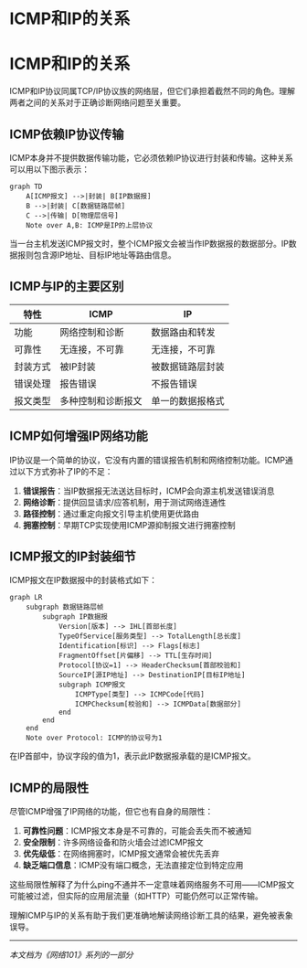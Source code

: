 # ICMP和IP的关系

# ICMP和IP的关系

ICMP和IP协议同属TCP/IP协议族的网络层，但它们承担着截然不同的角色。理解两者之间的关系对于正确诊断网络问题至关重要。

## ICMP依赖IP协议传输

ICMP本身并不提供数据传输功能，它必须依赖IP协议进行封装和传输。这种关系可以用以下图示表示：

```mermaid
graph TD
    A[ICMP报文] -->|封装| B[IP数据报]
    B -->|封装| C[数据链路层帧]
    C -->|传输| D[物理层信号]
    Note over A,B: ICMP是IP的上层协议
```

当一台主机发送ICMP报文时，整个ICMP报文会被当作IP数据报的数据部分。IP数据报则包含源IP地址、目标IP地址等路由信息。

## ICMP与IP的主要区别

| 特性 | ICMP | IP |
|------|------|----|
| 功能 | 网络控制和诊断 | 数据路由和转发 |
| 可靠性 | 无连接，不可靠 | 无连接，不可靠 |
| 封装方式 | 被IP封装 | 被数据链路层封装 |
| 错误处理 | 报告错误 | 不报告错误 |
| 报文类型 | 多种控制和诊断报文 | 单一的数据报格式 |

## ICMP如何增强IP网络功能

IP协议是一个简单的协议，它没有内置的错误报告机制和网络控制功能。ICMP通过以下方式弥补了IP的不足：

1. **错误报告**：当IP数据报无法送达目标时，ICMP会向源主机发送错误消息
2. **网络诊断**：提供回显请求/应答机制，用于测试网络连通性
3. **路径控制**：通过重定向报文引导主机使用更优路由
4. **拥塞控制**：早期TCP实现使用ICMP源抑制报文进行拥塞控制

## ICMP报文的IP封装细节

ICMP报文在IP数据报中的封装格式如下：

```mermaid
graph LR
    subgraph 数据链路层帧
        subgraph IP数据报
            Version[版本] --> IHL[首部长度]
            TypeOfService[服务类型] --> TotalLength[总长度]
            Identification[标识] --> Flags[标志]
            FragmentOffset[片偏移] --> TTL[生存时间]
            Protocol[协议=1] --> HeaderChecksum[首部校验和]
            SourceIP[源IP地址] --> DestinationIP[目标IP地址]
            subgraph ICMP报文
                ICMPType[类型] --> ICMPCode[代码]
                ICMPChecksum[校验和] --> ICMPData[数据部分]
            end
        end
    end
    Note over Protocol: ICMP的协议号为1
```

在IP首部中，协议字段的值为1，表示此IP数据报承载的是ICMP报文。

## ICMP的局限性

尽管ICMP增强了IP网络的功能，但它也有自身的局限性：

1. **可靠性问题**：ICMP报文本身是不可靠的，可能会丢失而不被通知
2. **安全限制**：许多网络设备和防火墙会过滤ICMP报文
3. **优先级低**：在网络拥塞时，ICMP报文通常会被优先丢弃
4. **缺乏端口信息**：ICMP没有端口概念，无法直接定位到特定应用

这些局限性解释了为什么ping不通并不一定意味着网络服务不可用——ICMP报文可能被过滤，但实际的应用层流量（如HTTP）可能仍然可以正常传输。

理解ICMP与IP的关系有助于我们更准确地解读网络诊断工具的结果，避免被表象误导。

---

*本文档为《网络101》系列的一部分*
